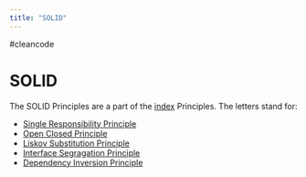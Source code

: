 ```yaml
---
title: "SOLID"
---
```

#cleancode 
# SOLID
The SOLID Principles are a part of the [index](docs/main/CleanCode/index.md) Principles. The letters stand for:
- [Single Responsibility Principle](docs/main/CleanCode/1.%20CleanCodeDeveloper/Prinzipien/Single%20Responsibility%20Principle.md)
- [Open Closed Principle](docs/main/CleanCode/1.%20CleanCodeDeveloper/Prinzipien/Open%20Closed%20Principle.md)
- [Liskov Substitution Principle](docs/main/CleanCode/1.%20CleanCodeDeveloper/Praktiken/Liskov%20Substitution%20Principle.md)
- [Interface Segragation Principle](docs/main/CleanCode/1.%20CleanCodeDeveloper/Prinzipien/Interface%20Segragation%20Principle.md)
- [Dependency Inversion Principle](docs/main/CleanCode/1.%20CleanCodeDeveloper/Prinzipien/Dependency%20Inversion%20Principle.md)
